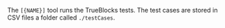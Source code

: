 <!-- markdownlint-disable MD041 -->
The `[{NAME}]` tool runs the TrueBlocks tests. The test cases are stored in CSV files a folder
called `./testCases`.
